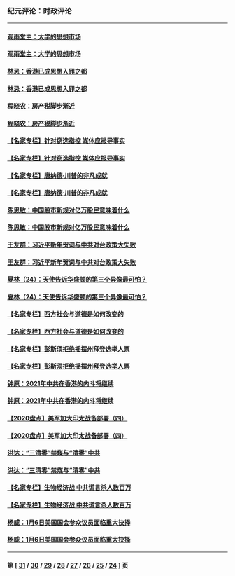 ### 纪元评论：时政评论
---
#### [观雨堂主：大学的思想市场](../../pages/nsc1025/n12666905.md) 
#### [观雨堂主：大学的思想市场](../../pages/nsc1025/n12666905.md) 
#### [林忌：香港已成思想入罪之都](../../pages/nsc1025/n12666733.md) 
#### [林忌：香港已成思想入罪之都](../../pages/nsc1025/n12666733.md) 
#### [程晓农：房产税脚步渐近](../../pages/nsc1025/n12666703.md) 
#### [程晓农：房产税脚步渐近](../../pages/nsc1025/n12666703.md) 
#### [【名家专栏】针对窃选指控 媒体应报导事实](../../pages/nsc1025/n12665985.md) 
#### [【名家专栏】针对窃选指控 媒体应报导事实](../../pages/nsc1025/n12665985.md) 
#### [【名家专栏】唐纳德‧川普的非凡成就](../../pages/nsc1025/n12665931.md) 
#### [【名家专栏】唐纳德‧川普的非凡成就](../../pages/nsc1025/n12665931.md) 
#### [陈思敏：中国股市新规对亿万股民意味着什么](../../pages/nsc1025/n12665664.md) 
#### [陈思敏：中国股市新规对亿万股民意味着什么](../../pages/nsc1025/n12665664.md) 
#### [王友群：习近平新年贺词与中共对台政策大失败](../../pages/nsc1025/n12664633.md) 
#### [王友群：习近平新年贺词与中共对台政策大失败](../../pages/nsc1025/n12664633.md) 
#### [夏林（24）：天使告诉华盛顿的第三个异像最可怕？](../../pages/nsc1025/n12664674.md) 
#### [夏林（24）：天使告诉华盛顿的第三个异像最可怕？](../../pages/nsc1025/n12664674.md) 
#### [【名家专栏】西方社会与道德是如何改变的](../../pages/nsc1025/n12663870.md) 
#### [【名家专栏】西方社会与道德是如何改变的](../../pages/nsc1025/n12663870.md) 
#### [【名家专栏】彭斯须拒绝摇摆州拜登选举人票](../../pages/nsc1025/n12663888.md) 
#### [【名家专栏】彭斯须拒绝摇摆州拜登选举人票](../../pages/nsc1025/n12663888.md) 
#### [钟原：2021年中共在香港的内斗将继续](../../pages/nsc1025/n12664323.md) 
#### [钟原：2021年中共在香港的内斗将继续](../../pages/nsc1025/n12664323.md) 
#### [【2020盘点】美军加大印太战备部署（四）](../../pages/nsc1025/n12658150.md) 
#### [【2020盘点】美军加大印太战备部署（四）](../../pages/nsc1025/n12658150.md) 
#### [洪达：“三清零”禁煤与“清零”中共](../../pages/nsc1025/n12662852.md) 
#### [洪达：“三清零”禁煤与“清零”中共](../../pages/nsc1025/n12662852.md) 
#### [【名家专栏】生物经济战 中共谎言杀人数百万](../../pages/nsc1025/n12662099.md) 
#### [【名家专栏】生物经济战 中共谎言杀人数百万](../../pages/nsc1025/n12662099.md) 
#### [杨威：1月6日美国国会参众议员面临重大抉择](../../pages/nsc1025/n12662370.md) 
#### [杨威：1月6日美国国会参众议员面临重大抉择](../../pages/nsc1025/n12662370.md) 

---
#### 第 [ [31](./31.md) / [30](./30.md) / [29](./29.md) / [28](./28.md) / [27](./27.md) / [26](./26.md) / [25](./25.md) / [24](./24.md) ] 页

